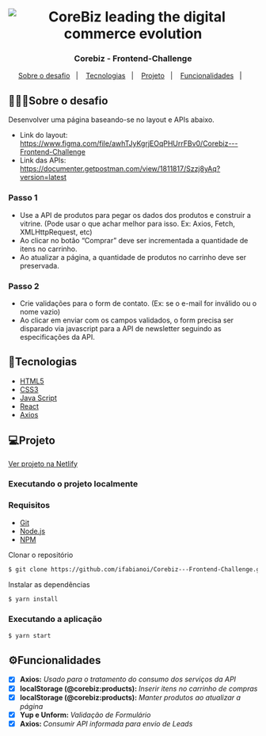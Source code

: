 <h1 align="center">
<img src="https://user-images.githubusercontent.com/1951762/134697029-92588ff8-da7f-4d6f-81e0-c5632923051c.jpg" title="CoreBiz leading the digital commerce evolution" />
</h1>


<h3 align="center">
  Corebiz - Frontend-Challenge
</h3>

<p align="center">
  <a href="#sobre o desafio">Sobre o desafio</a>&nbsp;&nbsp;&nbsp;|&nbsp;&nbsp;&nbsp;
  <a href="#tecnologias">Tecnologias</a>&nbsp;&nbsp;&nbsp;|&nbsp;&nbsp;&nbsp;
  <a href="#projeto">Projeto</a>&nbsp;&nbsp;&nbsp;|&nbsp;&nbsp;&nbsp;
  <a href="#%EF%B8%8Ffuncionalidades">Funcionalidades</a>&nbsp;&nbsp;&nbsp;|&nbsp;&nbsp;&nbsp;
</p>

## 👨🏻‍💻Sobre o desafio
Desenvolver uma página baseando-se no layout e APIs abaixo.
- Link do layout: https://www.figma.com/file/awhTJyKgrjEOqPHUrrFBv0/Corebiz---Frontend-Challenge
- Link das APIs: https://documenter.getpostman.com/view/1811817/Szzj8yAq?version=latest

### Passo 1
- Use a API de produtos para pegar os dados dos produtos e
construir a vitrine. (Pode usar o que achar melhor para isso. Ex: Axios, Fetch, XMLHttpRequest, etc)
- Ao clicar no botão “Comprar” deve ser incrementada a quantidade de itens no
carrinho.
- Ao atualizar a página, a quantidade de produtos no carrinho deve ser
preservada.

### Passo 2
- Crie validações para o form de contato. (Ex: se o e-mail for
inválido ou o nome vazio)
- Ao clicar em enviar com os campos validados, o form precisa ser disparado via javascript para a
API de newsletter seguindo as especificações da API.
## 🚀Tecnologias

- [HTML5](https://www.w3schools.com/html/)
- [CSS3](https://www.w3schools.com/css/)
- [Java Script](https://www.javascript.com)
- [React](https://reactjs.org)
- [Axios](https://www.npmjs.com/package/axios)
## 💻Projeto

[Ver projeto na Netlify](https://ifabianoi-corebiz-ecommerce.netlify.app/)

### Executando o projeto localmente
### Requisitos
- [Git](https://git-scm.com/downloads)
- [Node.js](https://nodejs.org/en/download/)
- [NPM](https://yarnpkg.com/getting-started/install)

Clonar o repositório
```bash
$ git clone https://github.com/ifabianoi/Corebiz---Frontend-Challenge.git
```

Instalar as dependências
```bash
$ yarn install
```

### Executando a aplicação
```bash
$ yarn start
```
## ⚙️Funcionalidades
- [X] <b>Axios:</b> <i>Usado para o tratamento do consumo dos serviços da API </i>
- [X] <b>localStorage (@corebiz:products): </b><i>Inserir itens no carrinho de compras</i>
- [X] <b>localStorage (@corebiz:products): </b><i>Manter produtos ao atualizar a página</i>
- [X] <b>Yup e Unform: </b><i>Validação de Formulário</i>
- [X] <b>Axios: </b><i>Consumir API informada para envio de Leads</i>
